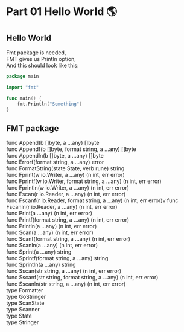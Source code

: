 # Part 01 Hello World 🌎



## Hello World
Fmt package is needed, <br>
FMT gives us Println option, <br>
And this should look like this:
```go
package main

import "fmt"

func main() {
	fmt.Println("Something")
}
```
## FMT package
func Append(b []byte, a ...any) []byte <br>
func Appendf(b []byte, format string, a ...any) []byte <br>
func Appendln(b []byte, a ...any) []byte <br>
func Errorf(format string, a ...any) error <br>
func FormatString(state State, verb rune) string <br>
func Fprint(w io.Writer, a ...any) (n int, err error) <br>
func Fprintf(w io.Writer, format string, a ...any) (n int, err error) <br>
func Fprintln(w io.Writer, a ...any) (n int, err error) <br>
func Fscan(r io.Reader, a ...any) (n int, err error) <br>
func Fscanf(r io.Reader, format string, a ...any) (n int, err error)v
func Fscanln(r io.Reader, a ...any) (n int, err error) <br>
func Print(a ...any) (n int, err error) <br>
func Printf(format string, a ...any) (n int, err error) <br>
func Println(a ...any) (n int, err error) <br>
func Scan(a ...any) (n int, err error) <br>
func Scanf(format string, a ...any) (n int, err error) <br>
func Scanln(a ...any) (n int, err error) <br>
func Sprint(a ...any) string <br>
func Sprintf(format string, a ...any) string <br>
func Sprintln(a ...any) string <br>
func Sscan(str string, a ...any) (n int, err error) <br>
func Sscanf(str string, format string, a ...any) (n int, err error) <br>
func Sscanln(str string, a ...any) (n int, err error) <br>
type Formatter <br>
type GoStringer <br>
type ScanState <br>
type Scanner <br>
type State <br>
type Stringer <br>
